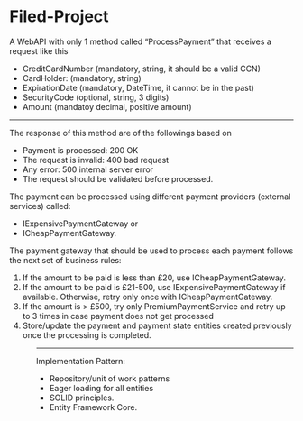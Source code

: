# Filed-Project

A WebAPI with only 1 method called “ProcessPayment” that receives a request like this
- CreditCardNumber (mandatory, string, it should be a valid CCN)
- CardHolder: (mandatory, string)
- ExpirationDate (mandatory, DateTime, it cannot be in the past)
- SecurityCode (optional, string, 3 digits)
- Amount (mandatoy decimal, positive amount)
<hr />

The response of this method are of the followings based on
- Payment is processed: 200 OK
- The request is invalid: 400 bad request
- Any error: 500 internal server error
- The request should be validated before processed.

</hr>

The payment can be processed using different payment providers (external services) called:
- IExpensivePaymentGateway or
- ICheapPaymentGateway.
<p>The payment gateway that should be used to process each payment follows the next set of business
rules: </p>
<ol>
   
<li>If the amount to be paid is less than £20, use ICheapPaymentGateway. </li>
<li>If the amount to be paid is £21-500, use IExpensivePaymentGateway if available. Otherwise, retry
only once with ICheapPaymentGateway. </li>
<li>If the amount is > £500, try only PremiumPaymentService and retry up to 3 times in case payment
does not get processed </li>
<li>Store/update the payment and payment state entities created previously once the processing is
completed.
 <ol/>
<hr/>
  
Implementation Pattern:
- Repository/unit of work patterns
- Eager loading for all entities
- SOLID principles.
- Entity Framework Core.
